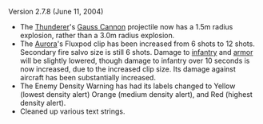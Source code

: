 Version 2.7.8 (June 11, 2004)

- The [Thunderer](../vehicles/Thunderer.md)'s [Gauss Cannon](../items/Gauss_Cannon.md) projectile now
  has a 1.5m radius explosion, rather than a 3.0m radius explosion.
- The [Aurora](../vehicles/Aurora.md)'s Fluxpod clip has been increased from 6 shots to 12
  shots. Secondary fire salvo size is still 6 shots. Damage to
  [infantry](../terminology/Infantry.md) and [armor](../armor/Armor_Index.md) will be
  slightly lowered, though damage to infantry over 10 seconds is now increased,
  due to the increased clip size. Its damage against aircraft has been
  substantially increased.
- The Enemy Density Warning has had its labels changed to Yellow (lowest density
  alert) Orange (medium density alert), and Red (highest density alert).
- Cleaned up various text strings.

<!--[category:Patches](category:Patches.md)-->
